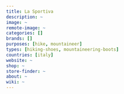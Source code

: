 ```yaml
---
title: La Sportiva
description: ~
image: ~
remote-image: ~
categories: []
brands: []
purposes: [hike, mountaineer]
types: [hiking-shoes, mountaineering-boots]
countries: [italy]
website: ~
shop: ~
store-finder: ~
about: ~
wiki: ~
---
```

